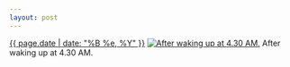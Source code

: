 ```yaml
---
layout: post
---
```


<p>
  <time><a href="/166">{{ page.date | date: "%B %e, %Y" }}</a></time>
  <a href="/166"><img src="{{ site.assets_url }}/166-640.jpg" srcset="{{ site.assets_url }}/166-1280.jpg 1280w, {{ site.assets_url }}/166-960.jpg 960w, {{ site.assets_url }}/166-640.jpg 640w, {{ site.assets_url }}/166-320.jpg 320w" sizes="(min-width: 700px) 50vw, calc(100vw - 2rem)" alt="After waking up at 4.30 AM." /></a>
  <span>After waking up at 4.30 AM.</span>
</p>
